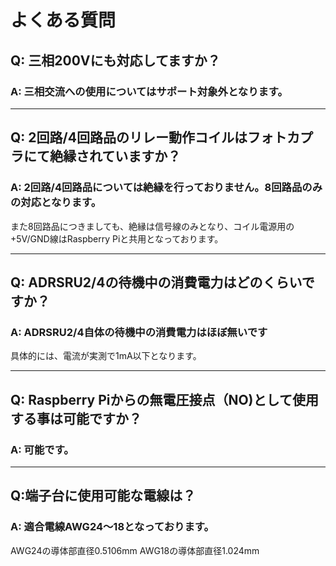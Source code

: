 # よくある質問


## Q: 三相200Vにも対応してますか？

### A: 三相交流への使用についてはサポート対象外となります。

---

## Q: 2回路/4回路品のリレー動作コイルはフォトカプラにて絶縁されていますか？

### A: 2回路/4回路品については絶縁を行っておりません。8回路品のみの対応となります。

また8回路品につきましても、絶縁は信号線のみとなり、コイル電源用の+5V/GND線はRaspberry Piと共用となっております。


---


## Q: ADRSRU2/4の待機中の消費電力はどのくらいですか？

### A: ADRSRU2/4自体の待機中の消費電力はほぼ無いです

具体的には、電流が実測で1mA以下となります。

---

## Q: Raspberry Piからの無電圧接点（NO)として使用する事は可能ですか？

### A: 可能です。

---

## Q:端子台に使用可能な電線は？

### A: 適合電線AWG24～18となっております。
AWG24の導体部直径0.5106mm
AWG18の導体部直径1.024mm

